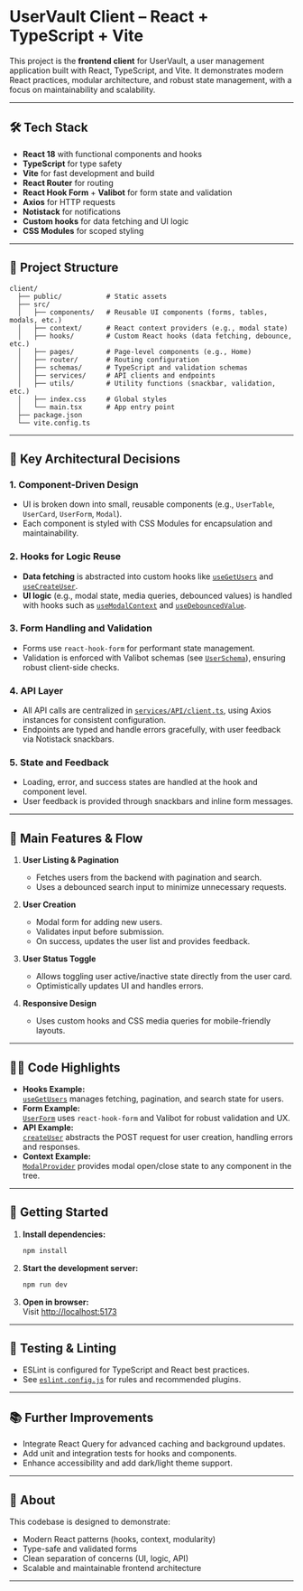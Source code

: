 # UserVault Client – React + TypeScript + Vite

This project is the **frontend client** for UserVault, a user management application built with React, TypeScript, and Vite. It demonstrates modern React practices, modular architecture, and robust state management, with a focus on maintainability and scalability.

---

## 🛠️ Tech Stack

- **React 18** with functional components and hooks
- **TypeScript** for type safety
- **Vite** for fast development and build
- **React Router** for routing
- **React Hook Form** + **Valibot** for form state and validation
- **Axios** for HTTP requests
- **Notistack** for notifications
- **Custom hooks** for data fetching and UI logic
- **CSS Modules** for scoped styling

---

## 📁 Project Structure

```
client/
  ├── public/           # Static assets
  ├── src/
  │   ├── components/   # Reusable UI components (forms, tables, modals, etc.)
  │   ├── context/      # React context providers (e.g., modal state)
  │   ├── hooks/        # Custom React hooks (data fetching, debounce, etc.)
  │   ├── pages/        # Page-level components (e.g., Home)
  │   ├── router/       # Routing configuration
  │   ├── schemas/      # TypeScript and validation schemas
  │   ├── services/     # API clients and endpoints
  │   ├── utils/        # Utility functions (snackbar, validation, etc.)
  │   ├── index.css     # Global styles
  │   └── main.tsx      # App entry point
  ├── package.json
  └── vite.config.ts
```

---

## 🧩 Key Architectural Decisions

### 1. **Component-Driven Design**

- UI is broken down into small, reusable components (e.g., `UserTable`, `UserCard`, `UserForm`, `Modal`).
- Each component is styled with CSS Modules for encapsulation and maintainability.

### 2. **Hooks for Logic Reuse**

- **Data fetching** is abstracted into custom hooks like [`useGetUsers`](src/hooks/useGetUsers.ts) and [`useCreateUser`](src/hooks/useCreateUser.ts).
- **UI logic** (e.g., modal state, media queries, debounced values) is handled with hooks such as [`useModalContext`](src/context/modal.context.tsx) and [`useDebouncedValue`](src/hooks/useDebouncedValue.hook.ts).

### 3. **Form Handling and Validation**

- Forms use `react-hook-form` for performant state management.
- Validation is enforced with Valibot schemas (see [`UserSchema`](src/schemas/user.schema.ts)), ensuring robust client-side checks.

### 4. **API Layer**

- All API calls are centralized in [`services/API/client.ts`](src/services/API/client.ts), using Axios instances for consistent configuration.
- Endpoints are typed and handle errors gracefully, with user feedback via Notistack snackbars.

### 5. **State and Feedback**

- Loading, error, and success states are handled at the hook and component level.
- User feedback is provided through snackbars and inline form messages.

---

## 🚦 Main Features & Flow

1. **User Listing & Pagination**
   - Fetches users from the backend with pagination and search.
   - Uses a debounced search input to minimize unnecessary requests.

2. **User Creation**
   - Modal form for adding new users.
   - Validates input before submission.
   - On success, updates the user list and provides feedback.

3. **User Status Toggle**
   - Allows toggling user active/inactive state directly from the user card.
   - Optimistically updates UI and handles errors.

4. **Responsive Design**
   - Uses custom hooks and CSS media queries for mobile-friendly layouts.

---

## 🧑‍💻 Code Highlights

- **Hooks Example:**  
  [`useGetUsers`](src/hooks/useGetUsers.ts) manages fetching, pagination, and search state for users.
- **Form Example:**  
  [`UserForm`](src/components/Forms/UserForm.tsx) uses `react-hook-form` and Valibot for robust validation and UX.
- **API Example:**  
  [`createUser`](src/services/API/client.ts) abstracts the POST request for user creation, handling errors and responses.
- **Context Example:**  
  [`ModalProvider`](src/context/modal.context.tsx) provides modal open/close state to any component in the tree.

---

## 🚀 Getting Started

1. **Install dependencies:**
   ```sh
   npm install
   ```
2. **Start the development server:**
   ```sh
   npm run dev
   ```
3. **Open in browser:**  
   Visit [http://localhost:5173](http://localhost:5173)

---

## 🧪 Testing & Linting

- ESLint is configured for TypeScript and React best practices.
- See [`eslint.config.js`](eslint.config.js) for rules and recommended plugins.

---

## 📚 Further Improvements

- Integrate React Query for advanced caching and background updates.
- Add unit and integration tests for hooks and components.
- Enhance accessibility and add dark/light theme support.

---

## 🤝 About

This codebase is designed to demonstrate:
- Modern React patterns (hooks, context, modularity)
- Type-safe and validated forms
- Clean separation of concerns (UI, logic, API)
- Scalable and maintainable frontend architecture

---